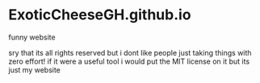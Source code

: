 # ExoticCheeseGH.github.io
funny website

sry that its all rights reserved but i dont like people just taking things with zero effort!
if it were a useful tool i would put the MIT license on it but its just my website
